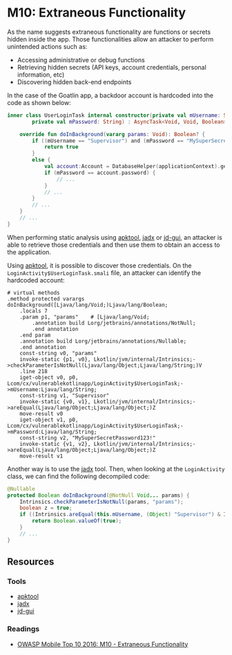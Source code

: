 M10: Extraneous Functionality
=============================

As the name suggests extraneous functionality are functions or secrets hidden
inside the app. Those functionalities allow an attacker to perform unintended
actions such as:

* Accessing administrative or debug functions
* Retrieving hidden secrets (API keys, account credentials, personal
  information, etc)
* Discovering hidden back-end endpoints

In the case of the Goatlin app, a backdoor account is hardcoded into the
code as shown below:

```kotlin
inner class UserLoginTask internal constructor(private val mUsername: String,
        private val mPassword: String) : AsyncTask<Void, Void, Boolean>() {

    override fun doInBackground(vararg params: Void): Boolean? {
        if ((mUsername == "Supervisor") and (mPassword == "MySuperSecretPassword123!")){
            return true
        }
        else {
            val account:Account = DatabaseHelper(applicationContext).getAccount(mUsername)
            if (mPassword == account.password) {
                // ...
            }
            // ...
        }
        // ...
    }
    // ...
}
```

When performing static analysis using [apktool][1], [jadx][2] or [jd-gui][3], an
attacker is able to retrieve those credentials and then use them to obtain an
access to the application.

Using [apktool][1], it is possible to discover those credentials. On the
`LoginActivity$UserLoginTask.smali` file, an attacker can identify the hardcoded
account:

```
# virtual methods
.method protected varargs doInBackground([Ljava/lang/Void;)Ljava/lang/Boolean;
    .locals 7
    .param p1, "params"    # [Ljava/lang/Void;
        .annotation build Lorg/jetbrains/annotations/NotNull;
        .end annotation
    .end param
    .annotation build Lorg/jetbrains/annotations/Nullable;
    .end annotation
    const-string v0, "params"
    invoke-static {p1, v0}, Lkotlin/jvm/internal/Intrinsics;->checkParameterIsNotNull(Ljava/lang/Object;Ljava/lang/String;)V
    .line 218
    iget-object v0, p0, Lcom/cx/vulnerablekotlinapp/LoginActivity$UserLoginTask;->mUsername:Ljava/lang/String;
    const-string v1, "Supervisor"
    invoke-static {v0, v1}, Lkotlin/jvm/internal/Intrinsics;->areEqual(Ljava/lang/Object;Ljava/lang/Object;)Z
    move-result v0
    iget-object v1, p0, Lcom/cx/vulnerablekotlinapp/LoginActivity$UserLoginTask;->mPassword:Ljava/lang/String;
    const-string v2, "MySuperSecretPassword123!"
    invoke-static {v1, v2}, Lkotlin/jvm/internal/Intrinsics;->areEqual(Ljava/lang/Object;Ljava/lang/Object;)Z
    move-result v1
```

Another way is to use the [jadx][2] tool. Then, when looking at the
`LoginActivity` class, we can find the following decompiled code:

```java
@Nullable
protected Boolean doInBackground(@NotNull Void... params) {
    Intrinsics.checkParameterIsNotNull(params, "params");
    boolean z = true;
    if ((Intrinsics.areEqual(this.mUsername, (Object) "Supervisor") & Intrinsics.areEqual(this.mPassword, (Object) "MySuperSecretPassword123!")) != 0) {
        return Boolean.valueOf(true);
    }
    // ...
}
```

## Resources

### Tools

* [apktool][1]
* [jadx][2]
* [jd-gui][3]

### Readings

* [OWASP Mobile Top 10 2016: M10 - Extraneous Functionality][4]

[1]: https://github.com/skylot/jadx
[2]: http://jd.benow.ca/
[3]: https://ibotpeaches.github.io/Apktool/
[4]: https://www.owasp.org/index.php/Mobile_Top_10_2016-M10-Extraneous_Functionality
